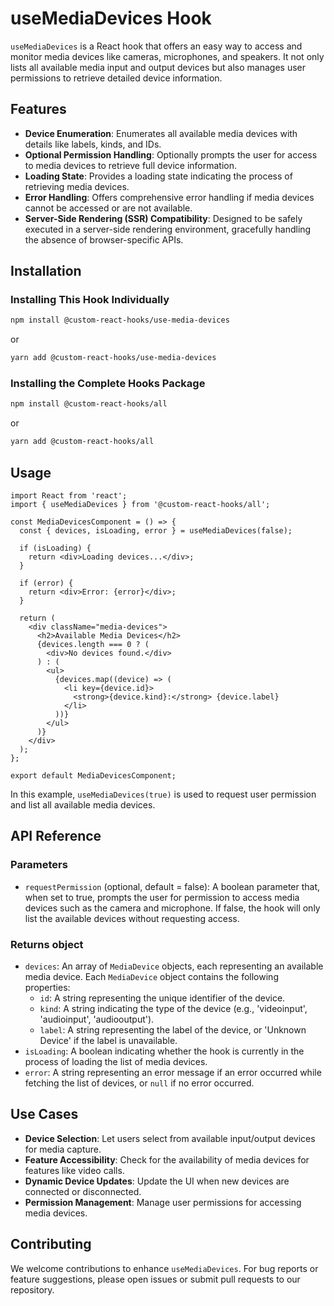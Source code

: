 # useMediaDevices Hook

`useMediaDevices` is a React hook that offers an easy way to access and monitor media devices like cameras, microphones, and speakers. It not only lists all available media input and output devices but also manages user permissions to retrieve detailed device information.

## Features

- **Device Enumeration**: Enumerates all available media devices with details like labels, kinds, and IDs.
- **Optional Permission Handling**: Optionally prompts the user for access to media devices to retrieve full device information.
- **Loading State**: Provides a loading state indicating the process of retrieving media devices.
- **Error Handling**: Offers comprehensive error handling if media devices cannot be accessed or are not available.
- **Server-Side Rendering (SSR) Compatibility**: Designed to be safely executed in a server-side rendering environment, gracefully handling the absence of browser-specific APIs.

## Installation

### Installing This Hook Individually

```bash
npm install @custom-react-hooks/use-media-devices
```

or

```bash
yarn add @custom-react-hooks/use-media-devices
```

### Installing the Complete Hooks Package

```sh
npm install @custom-react-hooks/all
```

or

```sh
yarn add @custom-react-hooks/all
```

## Usage

```tsx
import React from 'react';
import { useMediaDevices } from '@custom-react-hooks/all';

const MediaDevicesComponent = () => {
  const { devices, isLoading, error } = useMediaDevices(false);

  if (isLoading) {
    return <div>Loading devices...</div>;
  }

  if (error) {
    return <div>Error: {error}</div>;
  }

  return (
    <div className="media-devices">
      <h2>Available Media Devices</h2>
      {devices.length === 0 ? (
        <div>No devices found.</div>
      ) : (
        <ul>
          {devices.map((device) => (
            <li key={device.id}>
              <strong>{device.kind}:</strong> {device.label}
            </li>
          ))}
        </ul>
      )}
    </div>
  );
};

export default MediaDevicesComponent;
```

In this example, `useMediaDevices(true)` is used to request user permission and list all available media devices.

## API Reference

### Parameters

- `requestPermission` (optional, default = false): A boolean parameter that, when set to true, prompts the user for permission to access media devices such as the camera and microphone. If false, the hook will only list the available devices without requesting access.

### Returns object

- `devices`: An array of `MediaDevice` objects, each representing an available media device. Each `MediaDevice` object contains the following properties:
    - `id`: A string representing the unique identifier of the device.
    - `kind`: A string indicating the type of the device (e.g., 'videoinput', 'audioinput', 'audiooutput').
    - `label`: A string representing the label of the device, or 'Unknown Device' if the label is unavailable.
- `isLoading`: A boolean indicating whether the hook is currently in the process of loading the list of media devices.
- `error`: A string representing an error message if an error occurred while fetching the list of devices, or `null` if no error occurred.

## Use Cases
 
- **Device Selection**: Let users select from available input/output devices for media capture.
- **Feature Accessibility**: Check for the availability of media devices for features like video calls.
- **Dynamic Device Updates**: Update the UI when new devices are connected or disconnected.
- **Permission Management**: Manage user permissions for accessing media devices.

## Contributing

We welcome contributions to enhance `useMediaDevices`. For bug reports or feature suggestions, please open issues or submit pull requests to our repository.
